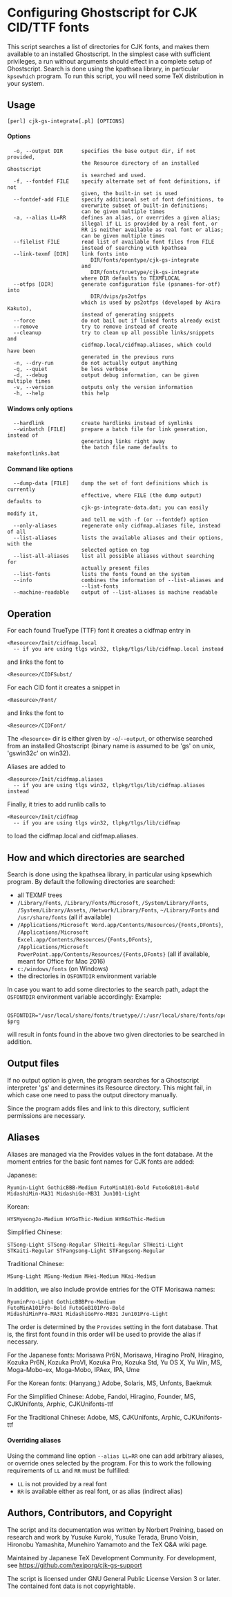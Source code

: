 Configuring Ghostscript for CJK CID/TTF fonts
=============================================

This script searches a list of directories for CJK fonts, and makes
them available to an installed Ghostscript. In the simplest case with
sufficient privileges, a run without arguments should effect in a
complete setup of Ghostscript.
Search is done using the kpathsea library, in particular `kpsewhich`
program. To run this script, you will need some TeX distribution in
your system.

Usage
-----

`````
[perl] cjk-gs-integrate[.pl] [OPTIONS]
`````

#### Options ####

`````
  -o, --output DIR      specifies the base output dir, if not provided,
                        the Resource directory of an installed Ghostscript
                        is searched and used.
  -f, --fontdef FILE    specify alternate set of font definitions, if not
                        given, the built-in set is used
  --fontdef-add FILE    specify additional set of font definitions, to
                        overwrite subset of built-in definitions;
                        can be given multiple times
  -a, --alias LL=RR     defines an alias, or overrides a given alias;
                        illegal if LL is provided by a real font, or
                        RR is neither available as real font or alias;
                        can be given multiple times
  --filelist FILE       read list of available font files from FILE
                        instead of searching with kpathsea
  --link-texmf [DIR]    link fonts into
                           DIR/fonts/opentype/cjk-gs-integrate
                        and
                           DIR/fonts/truetype/cjk-gs-integrate
                        where DIR defaults to TEXMFLOCAL
  --otfps [DIR]         generate configuration file (psnames-for-otf) into
                           DIR/dvips/ps2otfps
                        which is used by ps2otfps (developed by Akira Kakuto),
                        instead of generating snippets
  --force               do not bail out if linked fonts already exist
  --remove              try to remove instead of create
  --cleanup             try to clean up all possible links/snippets and
                        cidfmap.local/cidfmap.aliases, which could have been
                        generated in the previous runs
  -n, --dry-run         do not actually output anything
  -q, --quiet           be less verbose
  -d, --debug           output debug information, can be given multiple times
  -v, --version         outputs only the version information
  -h, --help            this help
`````

#### Windows only options ####

`````
  --hardlink            create hardlinks instead of symlinks
  --winbatch [FILE]     prepare a batch file for link generation, instead of
                        generating links right away
                        the batch file name defaults to makefontlinks.bat
`````

#### Command like options ####

`````
  --dump-data [FILE]    dump the set of font definitions which is currently
                        effective, where FILE (the dump output) defaults to
                        cjk-gs-integrate-data.dat; you can easily modify it,
                        and tell me with -f (or --fontdef) option
  --only-aliases        regenerate only cidfmap.aliases file, instead of all
  --list-aliases        lists the available aliases and their options, with the
                        selected option on top
  --list-all-aliases    list all possible aliases without searching for
                        actually present files
  --list-fonts          lists the fonts found on the system
  --info                combines the information of --list-aliases and
                        --list-fonts
  --machine-readable    output of --list-aliases is machine readable
`````

Operation
---------

For each found TrueType (TTF) font it creates a cidfmap entry in

    <Resource>/Init/cidfmap.local
      -- if you are using tlgs win32, tlpkg/tlgs/lib/cidfmap.local instead

and links the font to

    <Resource>/CIDFSubst/

For each CID font it creates a snippet in

    <Resource>/Font/

and links the font to

    <Resource>/CIDFont/

The `<Resource>` dir is either given by `-o`/`--output`, or otherwise searched
from an installed Ghostscript (binary name is assumed to be 'gs' on unix,
'gswin32c' on win32).

Aliases are added to

    <Resource>/Init/cidfmap.aliases
      -- if you are using tlgs win32, tlpkg/tlgs/lib/cidfmap.aliases instead

Finally, it tries to add runlib calls to

    <Resource>/Init/cidfmap
      -- if you are using tlgs win32, tlpkg/tlgs/lib/cidfmap

to load the cidfmap.local and cidfmap.aliases.

How and which directories are searched
--------------------------------------

Search is done using the kpathsea library, in particular using kpsewhich
program. By default the following directories are searched:
  - all TEXMF trees
  - `/Library/Fonts`, `/Library/Fonts/Microsoft`, `/System/Library/Fonts`,
    `/System/Library/Assets`, `/Network/Library/Fonts`,
    `~/Library/Fonts` and `/usr/share/fonts` (all if available)
  - `/Applications/Microsoft Word.app/Contents/Resources/{Fonts,DFonts}`,
    `/Applications/Microsoft Excel.app/Contents/Resources/{Fonts,DFonts}`,
    `/Applications/Microsoft PowerPoint.app/Contents/Resources/{Fonts,DFonts}`
     (all if available, meant for Office for Mac 2016)
  - `c:/windows/fonts` (on Windows)
  - the directories in `OSFONTDIR` environment variable

In case you want to add some directories to the search path, adapt the
`OSFONTDIR` environment variable accordingly: Example:

`````
    OSFONTDIR="/usr/local/share/fonts/truetype//:/usr/local/share/fonts/opentype//" $prg
`````

will result in fonts found in the above two given directories to be
searched in addition.

Output files
------------

If no output option is given, the program searches for a Ghostscript
interpreter 'gs' and determines its Resource directory. This might
fail, in which case one need to pass the output directory manually.

Since the program adds files and link to this directory, sufficient
permissions are necessary.

Aliases
-------

Aliases are managed via the Provides values in the font database.
At the moment entries for the basic font names for CJK fonts
are added:

Japanese:

    Ryumin-Light GothicBBB-Medium FutoMinA101-Bold FutoGoB101-Bold
    MidashiMin-MA31 MidashiGo-MB31 Jun101-Light

Korean:

    HYSMyeongJo-Medium HYGoThic-Medium HYRGoThic-Medium

Simplified Chinese:

    STSong-Light STSong-Regular STHeiti-Regular STHeiti-Light
    STKaiti-Regular STFangsong-Light STFangsong-Regular

Traditional Chinese:

    MSung-Light MSung-Medium MHei-Medium MKai-Medium

In addition, we also include provide entries for the OTF Morisawa names:

    RyuminPro-Light GothicBBBPro-Medium
    FutoMinA101Pro-Bold FutoGoB101Pro-Bold
    MidashiMinPro-MA31 MidashiGoPro-MB31 Jun101Pro-Light

The order is determined by the `Provides` setting in the font database.
That is, the first font found in this order will be used to provide the
alias if necessary.

For the Japanese fonts:
    Morisawa Pr6N, Morisawa, Hiragino ProN, Hiragino,
    Kozuka Pr6N, Kozuka ProVI, Kozuka Pro, Kozuka Std,
    Yu OS X, Yu Win, MS,
    Moga-Mobo-ex, Moga-Mobo, IPAex, IPA, Ume

For the Korean fonts:
    (Hanyang,) Adobe, Solaris, MS, Unfonts, Baekmuk

For the Simplified Chinese:
    Adobe, Fandol, Hiragino, Founder, MS, CJKUnifonts, Arphic, CJKUnifonts-ttf

For the Traditional Chinese:
    Adobe, MS, CJKUnifonts, Arphic, CJKUnifonts-ttf

#### Overriding aliases ####

Using the command line option `--alias LL=RR` one can add arbitrary aliases,
or override ones selected by the program. For this to work the following
requirements of `LL` and `RR` must be fulfilled:
  * `LL` is not provided by a real font
  * `RR` is available either as real font, or as alias (indirect alias)

Authors, Contributors, and Copyright
------------------------------------

The script and its documentation was written by Norbert Preining, based
on research and work by Yusuke Kuroki, Yusuke Terada, Bruno Voisin,
Hironobu Yamashita, Munehiro Yamamoto and the TeX Q&A wiki page.

Maintained by Japanese TeX Development Community. For development, see
  https://github.com/texjporg/cjk-gs-support

The script is licensed under GNU General Public License Version 3 or later.
The contained font data is not copyrightable.

